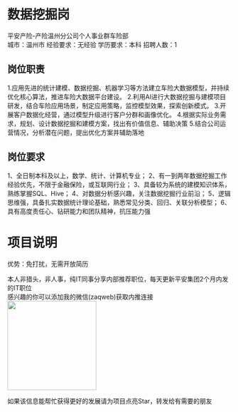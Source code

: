 # 数据挖掘岗
平安产险-产险温州分公司个人事业群车险部  
城市：温州市 经验要求：无经验 学历要求：本科  招聘人数：1

## 岗位职责
1.应用先进的统计建模、数据挖掘、机器学习等方法建立车险大数据模型，并持续优化核心算法，推进车险大数据平台建设。
   2.利用AI进行大数据挖掘与建模项目研发，结合车险应用场景，制定应用策略，监控模型效果，探索创新模式。
   3.开展客户数据化经营，通过模型升级进行客户分群和画像优化。
   4.根据实际业务需求，规划、设计数据挖掘和建模方案，找出有价值信息、辅助决策
   5.结合公司运营情况，分析潜在问题，提出优化方案并辅助落地

## 岗位要求
1、全日制本科及以上，数学、统计、计算机专业；
   2、有一到两年数据挖掘工作经验优先，不限于金融保险，或互联网行业；
   3、具备较为系统的建模知识体系， 熟练掌握SQL、Hive；
   4、对数据分析感兴趣，关注数据挖掘行业前沿；
   5、逻辑思维强，具备扎实数据统计理论基础，熟悉常见分类、回归、关联分析模型；
   6、具有高度责任心、钻研能力和团队精神，抗压能力强

# 项目说明

优势：免打扰，无需开放简历

本人非猎头，非人事，纯IT同事分享内部推荐职位，每天更新平安集团2个月内发的IT职位  
感兴趣的你可以添加我的微信(zaqweb)获取内推连接  
<img src="https://github.com/zaqweb/PA-IT-JOBS/blob/master/WechatICode.jpeg"  height="200" width="200">

如果该信息能帮忙获得更好的发展请为项目点亮Star，转发给有需要的朋友




